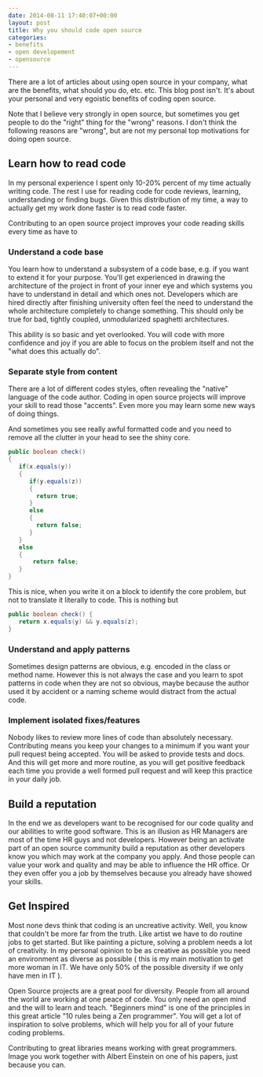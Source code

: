 ```yaml
---
date: 2014-08-11 17:40:07+00:00
layout: post
title: Why you should code open source
categories:
- benefits
- open developement
- opensource
---
```


There are a lot of articles about using open source in your company, what are
the benefits, what should you do, etc. etc. This blog post isn't. It's about your personal
and very egoistic benefits of coding open source.

Note that I believe very strongly in open source, but sometimes you get people
to do the "right" thing for the "wrong" reasons. I don't think the following reasons
are "wrong", but are not my personal top motivations for doing open source.

<!-- more -->


## Learn how to read code


In my personal experience I spent only 10-20% percent of my time actually writing
code. The rest I use for reading code for code reviews, learning, understanding or
finding bugs. Given this distribution of my time, a way to actually get my work
done faster is to read code faster.

Contributing to an open source project improves your code reading skills
every time as have to


### Understand a code base


You learn how to understand a subsystem of a code base, e.g. if you want
to extend it for your purpose. You'll get experienced in drawing the architecture
of the project in front of your inner eye and which systems you have to
understand in detail and which ones not. Developers which are hired
directly after finishing university often feel the need to understand the
whole architecture completely to change something. This should only
be true for bad, tightly coupled, unmodularized spaghetti architectures.

This ability is so basic and yet overlooked. You will code with more
confidence and joy if you are able to focus on the problem itself
and not the "what does this actually do".


### Separate style from content


There are a lot of different codes styles, often revealing the "native"
language of the code author. Coding in open source projects will
improve your skill to read those "accents". Even more you may learn
some new ways of doing things.

And sometimes you see really awful formatted code and
you need to remove all the clutter in your head to see the
shiny core.

```java
public boolean check()
{
   if(x.equals(y))
   {
      if(y.equals(z))
      {
        return true;
      }
      else
      {
        return false;
      }
   }
   else
   {
       return false;
   }
}
```


This is nice, when you write it on a block to identify the core problem,
but not to translate it literally to code. This is nothing but

```java
public boolean check() {
   return x.equals(y) && y.equals(z);
}
```

### Understand and apply patterns


Sometimes design patterns are obvious, e.g. encoded in the
class or method name. However this is not always the case
and you learn to spot patterns in code when they are not so
obvious, maybe because the author used it by accident or
a naming scheme would distract from the actual code.


### Implement isolated fixes/features


Nobody likes to review more lines of code than absolutely necessary.
Contributing means you keep your changes to a minimum if you want
your pull request being accepted. You will be asked to provide tests
and docs. And this will get more and more routine, as you will get
positive feedback each time you provide a well formed pull request
and will keep this practice in your daily job.


## Build a reputation


In the end we as developers want to be recognised for our code
quality and our abilities to write good software. This is an illusion as
HR Managers are most of the time HR guys and not developers.
However being an activate part of an open source community
build a reputation as other developers know you which may work
at the company you apply. And those people can value your work
and quality and may be able to influence the HR office. Or they
even offer you a job by themselves because you already have showed
your skills.


## Get Inspired


Most none devs think that coding is an uncreative activity. Well, you know
that couldn't be more far from the truth. Like artist we have to do routine jobs
to get started. But like painting a picture, solving a problem needs a lot of
creativity. In my personal opinion to be as creative as possible you need
an environment as diverse as possible ( this is my main motivation to get
more woman in IT. We have only 50% of the possible diversity if we only
have men in IT ).

Open Source projects are a great pool for diversity. People from all
around the world are working at one peace of code. You only need
an open mind and the will to learn and teach. "Beginners mind" is
one of the principles in this great article "10 rules being a Zen programmer".
You will get a lot of inspiration to solve problems, which will help you
for all of your future coding problems.

Contributing to great libraries means working with great programmers.
Image you work together with Albert Einstein on one of his papers,
just because you can.
